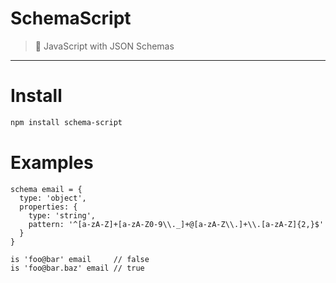 # SchemaScript

> :triangular_ruler: JavaScript with JSON Schemas

---

# Install

```bash
npm install schema-script
```

# Examples

```javasccript
schema email = {
  type: 'object',
  properties: {
    type: 'string',
    pattern: '^[a-zA-Z]+[a-zA-Z0-9\\._]+@[a-zA-Z\\.]+\\.[a-zA-Z]{2,}$'
  }
}

is 'foo@bar' email     // false
is 'foo@bar.baz' email // true
```
